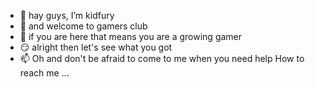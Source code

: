 - 👋 hay guys, I’m kidfury
- 👀 and welcome to gamers club
- 🌱 if you are here that means you are a growing gamer
- 😏 alright then let's see what you got
- 📫 Oh and don't be afraid to come to me when you need help
     How to reach me ...

<!---
Olaffam1/Olaffam1 is a ✨ special ✨ repository because its `README.md` (this file) appears on your GitHub profile.
You can click the Preview link to take a look at your changes.
--->

